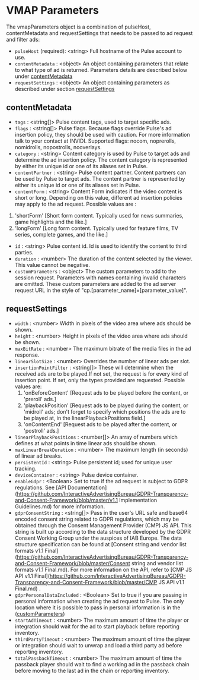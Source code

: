 # VMAP Parameters

The vmapParameters object is a combination of pulseHost, contentMetadata and requestSettings that needs to be passed to ad request and filter ads:

* `pulseHost` (required): &lt;string> Full hostname of the Pulse account to use.
* `contentMetadata` : &lt;object> An object containing parameters that relate to what type of ad is returned. Parameters details are described below under [contentMetadata](#contentMetadata)
* `requestSettings` : &lt;object> An object containing parameters as described under section [requestSettings](#requestSettings)

## contentMetadata
* `tags` : &lt;string[]> Pulse content tags, used to target specific ads.
* `flags` : &lt;string[]> Pulse flags. Because flags override Pulse's ad insertion policy, they should be used with caution. For more information talk to your contact at INVIDI. Supported flags: nocom, noprerolls, nomidrolls, nopostrolls, nooverlays.
* `category` : &lt;string> Content category is used by Pulse to target ads and determine the ad insertion policy. The content category is represented by either its unique id or one of its aliases set in Pulse.
* `contentPartner` : &lt;string> Pulse content partner. Content partners can be used by Pulse to target ads. The content partner is represented by either its unique id or one of its aliases set in Pulse.
* `contentForm` : &lt;string> Content Form indicates if the video content is short or long. Depending on this value, different ad insertion policies may apply to the ad request. Possible values are :
 1. 'shortForm' [Short form content. Typically used for news summaries, game highlights and the like.]
 2. 'longForm' [Long form content. Typically used for feature films, TV series, complete games, and the like.]
* `id` : &lt;string>  Pulse content id. Id is used to identify the content to third parties.
* `duration` : &lt;number>  The duration of the content selected by the viewer. This value cannot be negative.
* `customParameters` : &lt;object>  The custom parameters to add to the session request. Parameters with names containing invalid characters are omitted. These custom parameters are added to the ad server request URL in the style of "cp.[parameter_name]=[parameter_value]".

## requestSettings
* `width` : &lt;number>  Width in pixels of the video area where ads should be shown.
* `height` : &lt;number>  Height in pixels of the video area where ads should be shown.
* `maxBitRate` : &lt;number>  The maximum bitrate of the media files in the ad response.
* `linearSlotSize` : &lt;number>  Overrides the number of linear ads per slot.
* `insertionPointFilter` : &lt;string[]> These will determine when the received ads are to be played.If not set, the request is for every kind of insertion point. If set, only the types provided are requested. Possible values are:
   1. 'onBeforeContent' [Request ads to be played before the content, or 'preroll' ads.]
   2. 'playbackPosition' [Request ads to be played during the content, or 'midroll' ads; don't forget to specify which positions the ads are to be played at, in the linearPlaybackPositions field.]
   3. 'onContentEnd' [Request ads to be played after the content, or 'postroll' ads.]
* `linearPlaybackPositions` : &lt;number[]> An array of numbers which defines at what points in time linear ads should be shown.
* `maxLinearBreakDuration` : &lt;number>  The maximum length (in seconds) of linear ad breaks.
* `persistentId` : &lt;string> Pulse persistent id; used for unique user tracking.
* `deviceContainer` : &lt;string> Pulse device container.
* `enableGdpr` : &lt;Boolean> Set to true if the ad request is subject to GDPR regulations. See [API Documentation](https://github.com/InteractiveAdvertisingBureau/GDPR-Transparency-and-Consent-Framework/blob/master/v1.1 Implementation Guidelines.md) for more information.
* `gdprConsentString` : &lt;string[]> Pass in the user's URL safe and base64 encoded consent string related to GDPR regulations, which may be obtained through the Consent Management Provider (CMP) JS API. This string is built up according to the data structure developed by the GDPR Consent Working Group under the auspices of IAB Europe. The data structure specification can be found at [Consent string and vendor list formats v1.1 Final](https://github.com/InteractiveAdvertisingBureau/GDPR-Transparency-and-Consent-Framework/blob/master/Consent string and vendor list formats v1.1 Final.md). For more information on the API, refer to [CMP JS API v1.1 Final](https://github.com/InteractiveAdvertisingBureau/GDPR-Transparency-and-Consent-Framework/blob/master/CMP JS API v1.1 Final.md) .
* `gdprPersonalDataIncluded` : &lt;Boolean> Set to true if you are passing in personal information when creating the ad request to Pulse. The only location where it is possible to pass in personal information is in the ([customParameters](#custom-Parameters))
* `startAdTimeout` : &lt;number> The maximum amount of time the player or integration should wait for the ad to start playback before reporting inventory.
* `thirdPartyTimeout` : &lt;number> The maximum amount of time the player or integration should wait to unwrap and load a third party ad before reporting inventory.
* `totalPassbackTimeout` : &lt;number> The maximum amount of time the passback player should wait to find a working ad in the passback chain before moving to the last ad in the chain or reporting inventory.
